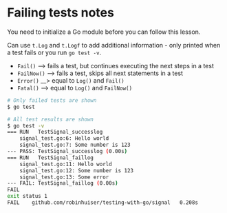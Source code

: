# Failing tests notes

You need to initialize a Go module before you can follow this lesson.

Can use `t.Log` and `t.Logf` to add additional information - only printed when a test fails or you run `go test -v`.

* `Fail()` --> fails a test, but continues executing the next steps in a test
* `FailNow()` --> fails a test, skips all next statements in a test
* `Error()` __> equal to `Log()` and `Fail()`
* `Fatal()` --> equal to `Log()` and `FailNow()`

~~~bash
# Only failed tests are shown
$ go test

# All test results are shown
$ go test -v
=== RUN   TestSignal_successlog
    signal_test.go:6: Hello world
    signal_test.go:7: Some number is 123
--- PASS: TestSignal_successlog (0.00s)
=== RUN   TestSignal_faillog
    signal_test.go:11: Hello world
    signal_test.go:12: Some number is 123
    signal_test.go:13: Some error
--- FAIL: TestSignal_faillog (0.00s)
FAIL
exit status 1
FAIL    github.com/robinhuiser/testing-with-go/signal   0.208s
~~~
